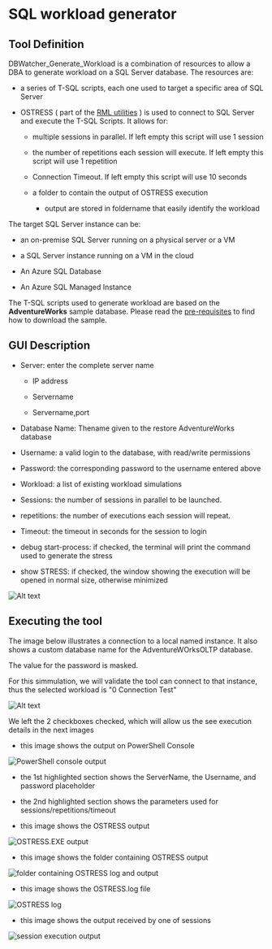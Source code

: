 
# SQL workload generator

## Tool Definition

DBWatcher_Generate_Workload is a combination of resources to allow a DBA to generate workload on a SQL Server database. The resources are:

* a series of T-SQL scripts, each one used to target a specific area of SQL Server

* OSTRESS ( part of the [RML utilities](https://www.microsoft.com/en-us/download/104868) ) is used to connect to SQL Server and execute the T-SQL Scripts. It allows for:

    * multiple sessions in parallel. If left empty this script will use 1 session

    * the number of repetitions each session will execute.  If left empty this script will use 1 repetition

    * Connection Timeout.  If left empty this script will use 10 seconds

    * a folder to contain the output of OSTRESS execution

        * output are stored in foldername that easily identify the workload

The target  SQL Server instance can be:

* an on-premise SQL Server running on a physical server or a VM

* a SQL Server instance running on a VM in the cloud

* An Azure SQL Database

* An Azure SQL Managed Instance

The T-SQL scripts used to generate workload are based on the **AdventureWorks** sample database. Please read the [pre-requisites](prerequisites.md) to find how to download the sample.

## GUI Description

* Server: enter the complete server name

    * IP address

    * Servername

    * Servername,port

* Database Name: Thename given to the restore AdventureWorks database

* Username: a valid login to the database, with read/write permissions

* Password: the corresponding password to the username entered above

* Workload: a list of existing workload simulations

* Sessions: the number of sessions in parallel to be launched.

* repetitions: the number of executions each session will repeat.

* Timeout: the timeout in seconds for the session to login

* debug start-process: if checked, the terminal will print the command used to generate the stress

* show STRESS: if checked, the window showing the execution will be opened in normal size, otherwise minimized

![Alt text](IMG/GUI_img01.jpg)

## Executing the tool

The image below illustrates a connection to a local named instance. It also shows a custom database name for the AdventureWOrksOLTP database.

The value for the password is masked.

For this simmulation, we will validate the tool can connect to that instance, thus the selected workload is "0 Connection Test"

![Alt text](IMG/GUI_img02.jpg)

We left the 2 checkboxes checked, which will allow us the see execution details in the next images

* this image shows the output on PowerShell Console

![PowerShell console output](IMG/OSTRESS_EXEC_02.jpg)

* the 1st highlighted section shows the ServerName, the Username, and password placeholder

* the 2nd highlighted section shows the parameters used for sessions/repetitions/timeout


* this image shows the OSTRESS output

![OSTRESS.EXE output](IMG/OSTRESS_EXEC_01.jpg)

* this image shows the folder containing OSTRESS output

![folder containing OSTRESS log and output](IMG/OSTRESS_EXEC_03.jpg)

* this image shows the OSTRESS.log file

![OSTRESS log](IMG/OSTRESS_EXEC_04.jpg)

* this image shows the output received by one of sessions

![session execution output](IMG/OSTRESS_EXEC_05.jpg)

